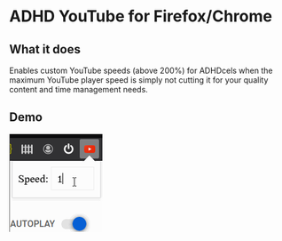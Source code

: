 # ADHD YouTube for Firefox/Chrome

## What it does ##
Enables custom YouTube speeds (above 200%) for ADHDcels when the maximum YouTube player speed is simply not cutting it for your quality content and time management needs.

## Demo
![Demo](demo.gif)